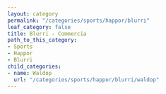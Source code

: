 ```yaml
---
layout: category
permalink: "/categories/sports/happor/blurri"
leaf_category: false
title: Blurri - Commercia
path_to_this_category:
- Sports
- Happor
- Blurri
child_categories:
- name: Waldop
  url: "/categories/sports/happor/blurri/waldop"
---
```

